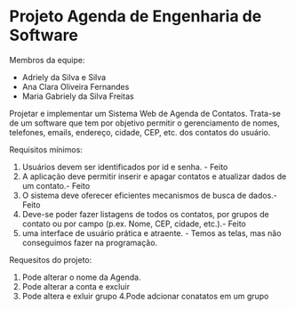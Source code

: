 # Projeto Agenda de Engenharia de Software

Membros da equipe:
- Adriely da Silva e Silva
- Ana Clara Oliveira Fernandes
- Maria Gabriely da Silva Freitas

Projetar e implementar um Sistema Web de Agenda de Contatos. Trata-se de um software que tem por objetivo permitir o gerenciamento de nomes, telefones, emails, endereço, cidade, CEP, etc. dos contatos do usuário.

Requisitos mínimos:
1. Usuários devem ser identificados por id e senha. - Feito
2. A aplicação deve permitir inserir e apagar contatos e atualizar dados de um contato.- Feito
3. O sistema deve oferecer eficientes mecanismos de busca de dados.- Feito
4. Deve-se poder fazer listagens de todos os contatos, por grupos de contato ou por campo (p.ex. Nome, CEP, cidade, etc.).- Feito
5. uma interface de usuário prática e atraente. - Temos as telas, mas não conseguimos fazer na programação.

Requesitos do projeto:
1. Pode alterar o nome da Agenda.
2. Pode alterar a conta e excluir
3. Pode altera e exluir grupo
4.Pode adcionar conatatos em um grupo

